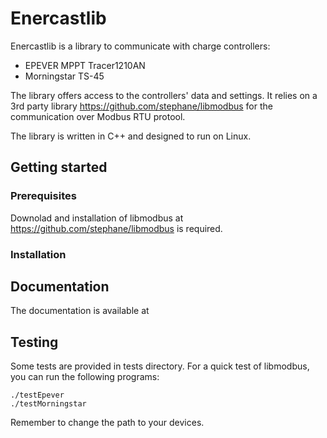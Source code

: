 # Enercastlib
Enercastlib is a library to communicate with charge controllers:
- EPEVER MPPT Tracer1210AN
- Morningstar TS-45

The library offers access to the controllers' data and settings. 
It relies on a 3rd party library https://github.com/stephane/libmodbus for the communication over Modbus RTU protool.

The library is written in C++ and designed to run on Linux.

## Getting started 
### Prerequisites
Downolad and installation of libmodbus at  https://github.com/stephane/libmodbus is required.
### Installation

## Documentation
The documentation is available at

## Testing
Some tests are provided in tests directory. 
For a quick test of libmodbus, you can run the following programs:
```
./testEpever
./testMorningstar
```
Remember to change the path to your devices.

